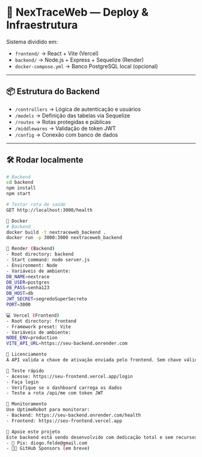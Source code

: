 # 🚀 NexTraceWeb — Deploy & Infraestrutura

Sistema dividido em:

- `frontend/` → React + Vite (Vercel)
- `backend/` → Node.js + Express + Sequelize (Render)
- `docker-compose.yml` → Banco PostgreSQL local (opcional)

---

## 📦 Estrutura do Backend

- `/controllers` → Lógica de autenticação e usuários
- `/models` → Definição das tabelas via Sequelize
- `/routes` → Rotas protegidas e públicas
- `/middlewares` → Validação de token JWT
- `/config` → Conexão com banco de dados

---

## 🛠️ Rodar localmente

```bash
# Backend
cd backend
npm install
npm start

# Testar rota de saúde
GET http://localhost:3000/health

🐳 Docker
# Backend
docker build -t nextraceweb_backend .
docker run -p 3000:3000 nextraceweb_backend

🔧 Render (Backend)
- Root directory: backend
- Start command: node server.js
- Environment: Node
- Variáveis de ambiente:
DB_NAME=nextrace
DB_USER=postgres
DB_PASS=senha123
DB_HOST=db
JWT_SECRET=segredoSuperSecreto
PORT=3000

💻 Vercel (Frontend)
- Root directory: frontend
- Framework preset: Vite
- Variáveis de ambiente:
NODE_ENV=production
VITE_API_URL=https://seu-backend.onrender.com

🔑 Licenciamento
A API valida a chave de ativação enviada pelo frontend. Sem chave válida, o acesso é bloqueado.

🧪 Teste rápido
- Acesse: https://seu-frontend.vercel.app/login
- Faça login
- Verifique se o dashboard carrega os dados
- Teste a rota /api/me com token JWT

📡 Monitoramento
Use UptimeRobot para monitorar:
- Backend: https://seu-backend.onrender.com/health
- Frontend: https://seu-frontend.vercel.app

🤝 Apoie este projeto
Este backend está sendo desenvolvido com dedicação total e sem recursos externos.
- 💸 Pix: diogo.felde@gmail.com
- 🧑‍💼 GitHub Sponsors (em breve)

